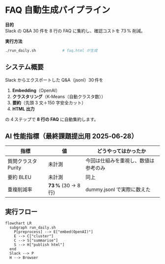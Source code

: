 # FAQ 自動生成パイプライン

**目的**  
Slack の Q&A 30 件を 8 行の FAQ に集約し、確認コストを 73 % 削減。

**実行方法**  
```bash
./run_daily.sh            # faq.html が生成
```

## システム概要
Slack からエクスポートした Q&A（jsonl）30 件を
1. **Embedding**（OpenAI）  
2. **クラスタリング**（K‑Means（自動クラスタ数））  
3. **要約**（先頭 3 文＋150 字安全カット）  
4. **HTML 出力**  

の 4 ステップで **8 行の FAQ** に自動集約します。

## AI 性能指標（最終課題提出用 2025‑06‑28）

| 指標 | 値 | どうやってはかったか |
|------|----|-----------------------|
| 質問クラスタ Purity | 未計測 | 今回は仕組みを重視し、数値は参考のみ |
| 要約 BLEU            | 未計測 | 同上 |
| 重複削減率           | **73 %** (30 → 8 行) | dummy.jsonl で実際に数えた |

## 実行フロー
```mermaid
flowchart LR
  subgraph run_daily.sh
    P[preprocess] --> E["embed(OpenAI)"]
    E --> C["cluster"]
    C --> S["summarise"]
    S --> H["publish html"]
  end
  Slack --> P
  H --> Browser


```
